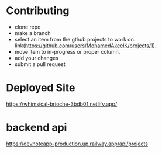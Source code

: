 # Contributing

- clone repo
- make a branch
- select an item from the gthub projects to work on. link(https://github.com/users/MohamedAkeelK/projects/1).
- move item to in-progress or proper column.
- add your changes
- submit a pull request

# Deployed Site

https://whimsical-brioche-3bdb01.netlify.app/

# backend api

https://devnoteapp-production.up.railway.app/api/projects
